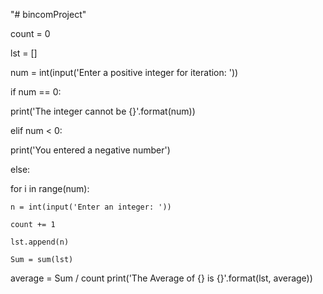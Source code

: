 "# bincomProject" 

count = 0

lst = []

num = int(input('Enter a positive integer for iteration: '))

if num == 0:

  print('The integer cannot be {}'.format(num))
  
elif num < 0:

  print('You entered a negative number')
  
else:

  for i in range(num):
  
    n = int(input('Enter an integer: '))
    
    count += 1
    
    lst.append(n)
    
    Sum = sum(lst)
    
average = Sum / count
print('The Average of {} is {}'.format(lst, average))
